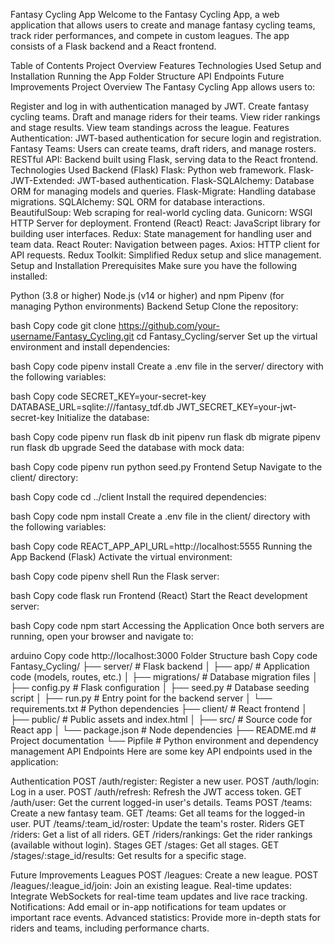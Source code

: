 Fantasy Cycling App
Welcome to the Fantasy Cycling App, a web application that allows users to create and manage fantasy cycling teams, track rider performances, and compete in custom leagues. The app consists of a Flask backend and a React frontend.

Table of Contents
Project Overview
Features
Technologies Used
Setup and Installation
Running the App
Folder Structure
API Endpoints
Future Improvements
Project Overview
The Fantasy Cycling App allows users to:

Register and log in with authentication managed by JWT.
Create fantasy cycling teams.
Draft and manage riders for their teams.
View rider rankings and stage results.
View team standings across the league.
Features
Authentication: JWT-based authentication for secure login and registration.
Fantasy Teams: Users can create teams, draft riders, and manage rosters.
RESTful API: Backend built using Flask, serving data to the React frontend.
Technologies Used
Backend (Flask)
Flask: Python web framework.
Flask-JWT-Extended: JWT-based authentication.
Flask-SQLAlchemy: Database ORM for managing models and queries.
Flask-Migrate: Handling database migrations.
SQLAlchemy: SQL ORM for database interactions.
BeautifulSoup: Web scraping for real-world cycling data.
Gunicorn: WSGI HTTP Server for deployment.
Frontend (React)
React: JavaScript library for building user interfaces.
Redux: State management for handling user and team data.
React Router: Navigation between pages.
Axios: HTTP client for API requests.
Redux Toolkit: Simplified Redux setup and slice management.
Setup and Installation
Prerequisites
Make sure you have the following installed:

Python (3.8 or higher)
Node.js (v14 or higher) and npm
Pipenv (for managing Python environments)
Backend Setup
Clone the repository:

bash
Copy code
git clone https://github.com/your-username/Fantasy_Cycling.git
cd Fantasy_Cycling/server
Set up the virtual environment and install dependencies:

bash
Copy code
pipenv install
Create a .env file in the server/ directory with the following variables:

bash
Copy code
SECRET_KEY=your-secret-key
DATABASE_URL=sqlite:///fantasy_tdf.db
JWT_SECRET_KEY=your-jwt-secret-key
Initialize the database:

bash
Copy code
pipenv run flask db init
pipenv run flask db migrate
pipenv run flask db upgrade
Seed the database with mock data:

bash
Copy code
pipenv run python seed.py
Frontend Setup
Navigate to the client/ directory:

bash
Copy code
cd ../client
Install the required dependencies:

bash
Copy code
npm install
Create a .env file in the client/ directory with the following variables:

bash
Copy code
REACT_APP_API_URL=http://localhost:5555
Running the App
Backend (Flask)
Activate the virtual environment:

bash
Copy code
pipenv shell
Run the Flask server:

bash
Copy code
flask run
Frontend (React)
Start the React development server:

bash
Copy code
npm start
Accessing the Application
Once both servers are running, open your browser and navigate to:

arduino
Copy code
http://localhost:3000
Folder Structure
bash
Copy code
Fantasy_Cycling/
├── server/                 # Flask backend
│   ├── app/                # Application code (models, routes, etc.)
│   ├── migrations/         # Database migration files
│   ├── config.py           # Flask configuration
│   ├── seed.py             # Database seeding script
│   ├── run.py              # Entry point for the backend server
│   └── requirements.txt    # Python dependencies
├── client/                 # React frontend
│   ├── public/             # Public assets and index.html
│   ├── src/                # Source code for React app
│   └── package.json        # Node dependencies
├── README.md               # Project documentation
└── Pipfile                 # Python environment and dependency management
API Endpoints
Here are some key API endpoints used in the application:

Authentication
POST /auth/register: Register a new user.
POST /auth/login: Log in a user.
POST /auth/refresh: Refresh the JWT access token.
GET /auth/user: Get the current logged-in user's details.
Teams
POST /teams: Create a new fantasy team.
GET /teams: Get all teams for the logged-in user.
PUT /teams/:team_id/roster: Update the team's roster.
Riders
GET /riders: Get a list of all riders.
GET /riders/rankings: Get the rider rankings (available without login).
Stages
GET /stages: Get all stages.
GET /stages/:stage_id/results: Get results for a specific stage.

Future Improvements
Leagues
POST /leagues: Create a new league.
POST /leagues/:league_id/join: Join an existing league.
Real-time updates: Integrate WebSockets for real-time team updates and live race tracking.
Notifications: Add email or in-app notifications for team updates or important race events.
Advanced statistics: Provide more in-depth stats for riders and teams, including performance charts.